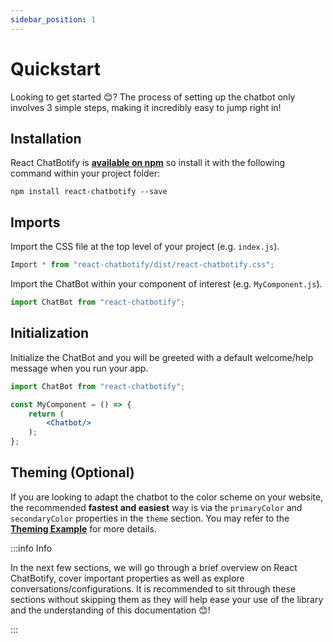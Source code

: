 ```yaml
---
sidebar_position: 1
---
```


# Quickstart

Looking to get started 😊? The process of setting up the chatbot only involves 3 simple steps, making it incredibly easy to jump right in!

## Installation

React ChatBotify is [**available on npm**](https://www.npmjs.com/package/react-chatbotify) so install it with the following command within your project folder:

```
npm install react-chatbotify --save
```

## Imports

Import the CSS file at the top level of your project (e.g. `index.js`).

```jsx title=index.js
Import * from "react-chatbotify/dist/react-chatbotify.css";
```

Import the ChatBot within your component of interest (e.g. `MyComponent.js`).

```jsx title=MyComponent.js
import ChatBot from "react-chatbotify";
```

## Initialization

Initialize the ChatBot and you will be greeted with a default welcome/help message when you run your app.

```jsx title=MyComponent.js
import ChatBot from "react-chatbotify";

const MyComponent = () => {
	return (
		<Chatbot/>
	);
};
```

## Theming (Optional)

If you are looking to adapt the chatbot to the color scheme on your website, the recommended **fastest and easiest** way is via the `primaryColor` and `secondaryColor` properties in the `theme` section. You may refer to the [**Theming Example**](/docs/examples/theming) for more details.

:::info Info

In the next few sections, we will go through a brief overview on React ChatBotify, cover important properties as well as explore conversations/configurations. It is recommended to sit through these sections without skipping them as they will help ease your use of the library and the understanding of this documentation 😊!

:::